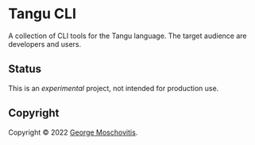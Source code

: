 # Tangu CLI

A collection of CLI tools for the Tangu language. The target audience are
developers and users.

## Status

This is an _experimental_ project, not intended for production use.

## Copyright

Copyright © 2022 [George Moschovitis](https://gmosx.com).
